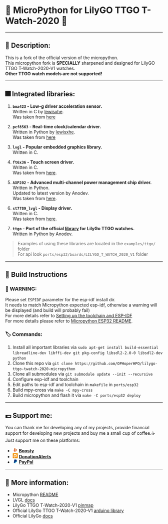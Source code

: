 # :snake: MicroPython for LilyGO TTGO T-Watch-2020 :snake:
************************************************************************
## 📄 Description:
This is a fork of the official version of the micropython. \
This micropython fork is **SPECIALLY** sharpened and designed for LilyGO TTGO T-Watch-2020-V1 watches.  \
**Other TTGO watch models are not supported!**
************************************************************************
## 🎆 Integrated libraries:
1. **`bma423` - Low-g driver acceleration sensor.** \
   Written in C by [lewisxhe](https://github.com/lewisxhe). \
   Was taken from [here](https://github.com/lewisxhe/MicroPython_ESP32_psRAM_LoBo)

2. **`pcf8563` - Real-time clock/calendar driver.** \
   Written in Python by [lewisxhe](https://github.com/lewisxhe).  \
   Was taken from [here](https://github.com/lewisxhe/MicroPython_ESP32_psRAM_LoBo)

3. **`lvgl` - Popular embedded graphics library.** \
   Written in C.

4. **`ft6x36` - Touch screen driver.** \
   Written in C.  \
   Was taken from [here](https://github.com/lvgl/lv_port_esp32).

5. **`AXP202` - Advanced multi-channel power management chip driver.** \
   Written in Python.  \
   Updated to latest version by Anodev.  \
   Was taken from [here](https://github.com/lewisxhe/MicroPython_ESP32_psRAM_LoBo).

6. **`st7789_lvgl` - Display driver.** \
   Written in C. \
   Was taken from [here](https://github.com/lvgl/lv_port_esp32).
7. **`ttgo` - Port of the official [library](https://github.com/Xinyuan-LilyGO/TTGO_TWatch_Library) for LilyGo TTGO watches.** \
   Written in Python by Anodev.

> Examples of using these libraries are located in the `examples/ttgo/` folder \
> For api look `ports/esp32/boards/LILYGO_T_WATCH_2020_V1` folder
************************************************************************
## 🔨 Build Instructions
### 🧷 WARNING:
Please set `ESPIDF` parameter for the esp-idf install dir. \
It needs to match Micropython expected esp-idf, otherwise a warning will be displayed (and build will probably fail) \
For more details refer to [Setting up the toolchain and ESP-IDF](https://github.com/littlevgl/lv_micropython/blob/master/ports/esp32/README.md#setting-up-the-toolchain-and-esp-idf) \
For more details please refer to [Micropython ESP32 README](https://github.com/micropython/micropython/blob/master/ports/esp32/README.md).
### 🏷 Commands:
1. Install all important libraries via `sudo apt-get install build-essential libreadline-dev libffi-dev git pkg-config libsdl2-2.0-0 libsdl2-dev python`
2. Clone this repo via `git clone https://github.com/OPHoperHPO/lilygo-ttgo-twatch-2020-micropython`
3. Clone all submodules via `git submodule update --init --recursive`
4. Configure esp-idf and toolchain
5. Edit paths to esp-idf and toolchain in `makefile` in `ports/esp32`
6. Build mpy-cross via `make -C mpy-cross`
7. Build micropython and flash it via `make -C ports/esp32 deploy`
************************************************************************
## 💵 Support me:
  You can thank me for developing any of my projects, provide financial support for developing new projects and buy me a small cup of coffee.☕ \
  Just support me on these platforms:
  * ![](https://github.com/OPHoperHPO/OPHoperHPO/raw/master/assets/imgs/boosty_logo.jpeg) [**Boosty**](https://boosty.to/anodev)
  * ![](https://github.com/OPHoperHPO/OPHoperHPO/raw/master/assets/imgs/donationalerts_logo.png) [**DonationAlerts**](https://www.donationalerts.com/r/anodev_development)
  * ![](https://github.com/OPHoperHPO/OPHoperHPO/raw/master/assets/imgs/paypal_logo.jpg) [**PayPal**](https://paypal.me/anodev)
************************************************************************
## 📄 More information:
* Micropython [README](https://github.com/micropython/micropython/blob/master/README.md)
* LVGL [docs](https://docs.lvgl.io/v7/en/html/get-started/micropython.html)
* LilyGo TTGO T-Watch-2020-V1 [pinmap](https://github.com/Xinyuan-LilyGO/TTGO_TWatch_Library/blob/master/docs/pinmap.md)
* Official LilyGo TTGO T-Watch-2020-V1 [arduino library](https://github.com/Xinyuan-LilyGO/TTGO_TWatch_Library)
* Official LilyGo [docs](https://t-watch-document-en.readthedocs.io/en/latest/introduction/product/2020.html)